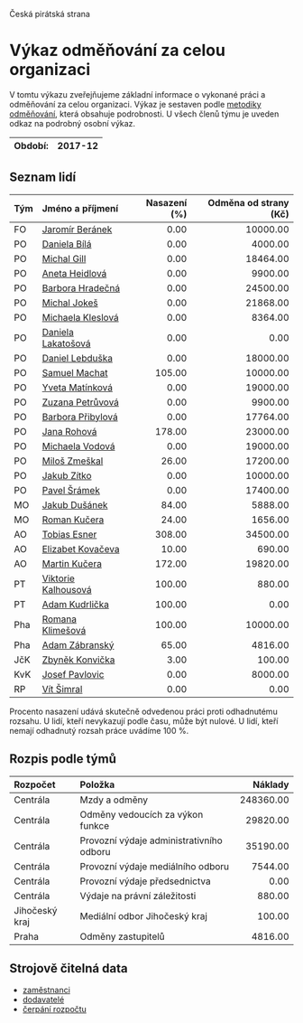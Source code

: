 Česká pirátská strana

Výkaz odměňování za celou organizaci
===========================

V tomtu výkazu zveřejňujeme základní informace o vykonané práci a odměňování
za celou organizaci. Výkaz je sestaven podle [metodiky odměňování][metodika],
která obsahuje podrobnosti. U všech členů týmu je uveden odkaz na podrobný osobní výkaz.

Období:                  | 2017-12
-----------------------  | --------------------


Seznam lidí
--------------

| Tým   | Jméno a příjmení                                                  |   Nasazení (%) |   Odměna od strany (Kč) |
|:------|:------------------------------------------------------------------|---------------:|------------------------:|
| FO    | [Jaromír Beránek](../../tymy/FO/2017/12/jaromir-beranek/)         |           0.00 |                10000.00 |
| PO    | [Daniela Bílá](../../tymy/PO/2017/12/daniela-bila/)               |           0.00 |                 4000.00 |
| PO    | [Michal Gill](../../tymy/PO/2017/12/michal-gill/)                 |           0.00 |                18464.00 |
| PO    | [Aneta Heidlová](../../tymy/PO/2017/12/aneta-heidlova/)           |           0.00 |                 9900.00 |
| PO    | [Barbora Hradečná](../../tymy/PO/2017/12/barbora-hradecna/)       |           0.00 |                24500.00 |
| PO    | [Michal Jokeš](../../tymy/PO/2017/12/michal-jokes/)               |           0.00 |                21868.00 |
| PO    | [Michaela Kleslová](../../tymy/PO/2017/12/michaela-kleslova/)     |           0.00 |                 8364.00 |
| PO    | [Daniela Lakatošová](../../tymy/PO/2017/12/daniela-lakatosova/)   |           0.00 |                    0.00 |
| PO    | [Daniel Lebduška](../../tymy/PO/2017/12/daniel-lebduska/)         |           0.00 |                18000.00 |
| PO    | [Samuel Machat](../../tymy/PO/2017/12/samuel-machat/)             |         105.00 |                10000.00 |
| PO    | [Yveta Matínková](../../tymy/PO/2017/12/yveta-matinkova/)         |           0.00 |                19000.00 |
| PO    | [Zuzana Petrůvová](../../tymy/PO/2017/12/zuzana-petruvova/)       |           0.00 |                 9900.00 |
| PO    | [Barbora Přibylová](../../tymy/PO/2017/12/barbora-pribylova/)     |           0.00 |                17764.00 |
| PO    | [Jana Rohová](../../tymy/PO/2017/12/jana-rohova/)                 |         178.00 |                23000.00 |
| PO    | [Michaela Vodová](../../tymy/PO/2017/12/michaela-vodova/)         |           0.00 |                19000.00 |
| PO    | [Miloš Zmeškal](../../tymy/PO/2017/12/milos-zmeskal/)             |          26.00 |                17200.00 |
| PO    | [Jakub Zítko](../../tymy/PO/2017/12/jakub-zitko/)                 |           0.00 |                10000.00 |
| PO    | [Pavel Šrámek](../../tymy/PO/2017/12/pavel-sramek/)               |           0.00 |                17400.00 |
| MO    | [Jakub Dušánek](../../tymy/MO/2017/12/jakub-dusanek/)             |          84.00 |                 5888.00 |
| MO    | [Roman Kučera](../../tymy/MO/2017/12/roman-kucera/)               |          24.00 |                 1656.00 |
| AO    | [Tobias Esner](../../tymy/AO/2017/12/tobias-esner/)               |         308.00 |                34500.00 |
| AO    | [Elizabet Kovačeva](../../tymy/AO/2017/12/elizabet-kovaceva/)     |          10.00 |                  690.00 |
| AO    | [Martin Kučera](../../tymy/AO/2017/12/martin-kucera/)             |         172.00 |                19820.00 |
| PT    | [Viktorie Kalhousová](../../tymy/PT/2017/12/viktorie-kalhousova/) |         100.00 |                  880.00 |
| PT    | [Adam Kudrlička](../../tymy/PT/2017/12/adam-kudrlicka/)           |         100.00 |                    0.00 |
| Pha   | [Romana Klimešová](../../tymy/Pha/2017/12/romana-klimesova/)      |         100.00 |                10000.00 |
| Pha   | [Adam Zábranský](../../tymy/Pha/2017/12/adam-zabransky/)          |          65.00 |                 4816.00 |
| JčK   | [Zbyněk Konvička](../../tymy/JčK/2017/12/zbynek-konvicka/)        |           3.00 |                  100.00 |
| KvK   | [Josef Pavlovic](../../tymy/KvK/2017/12/josef-pavlovic/)          |           0.00 |                 8000.00 |
| RP    | [Vít Šimral](../../tymy/RP/2017/12/vit-simral/)                   |           0.00 |                    0.00 |

Procento nasazení udává skutečně odvedenou práci proti odhadnutému rozsahu. 
U lidí, kteří nevykazují podle času, může být nulové. U lidí, kteří nemají odhadnutý rozsah
práce uvádíme 100 %.

Rozpis podle týmů
-----------------

| Rozpočet       | Položka                                  |   Náklady |
|:---------------|:-----------------------------------------|----------:|
| Centrála       | Mzdy a odměny                            | 248360.00 |
| Centrála       | Odměny vedoucích za výkon funkce         |  29820.00 |
| Centrála       | Provozní výdaje administrativního odboru |  35190.00 |
| Centrála       | Provozní výdaje mediálního odboru        |   7544.00 |
| Centrála       | Provozní výdaje předsednictva            |      0.00 |
| Centrála       | Výdaje na právní záležitosti             |    880.00 |
| Jihočeský kraj | Mediální odbor Jihočeský kraj            |    100.00 |
| Praha          | Odměny zastupitelů                       |   4816.00 |

Strojově čitelná data
-------------------

* [zaměstnanci](zamestnanci.tsv)
* [dodavatelé](dodavatele.tsv)
* [čerpání rozpočtu](cerpani_rozpoctu.tsv)

[metodika]: https://redmine.pirati.cz/projects/po/wiki/Odmenovani
